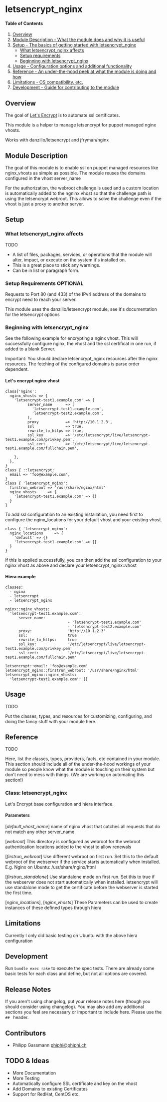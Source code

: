 # letsencrypt_nginx

#### Table of Contents

1. [Overview](#overview)
2. [Module Description - What the module does and why it is useful](#module-description)
3. [Setup - The basics of getting started with letsencrypt_nginx](#setup)
    * [What letsencrypt_nginx affects](#what-letsencrypt_nginx-affects)
    * [Setup requirements](#setup-requirements)
    * [Beginning with letsencrypt_nginx](#beginning-with-letsencrypt_nginx)
4. [Usage - Configuration options and additional functionality](#usage)
5. [Reference - An under-the-hood peek at what the module is doing and how](#reference)
5. [Limitations - OS compatibility, etc.](#limitations)
6. [Development - Guide for contributing to the module](#development)

## Overview

The goal of [Let's Encrypt](https://letsencrypt.org) is to automate ssl certificates.

This module is a helper to manage letsencrypt for puppet managed nginx vhosts.

Works with danzilio/letsencrypt and jfryman/nginx

## Module Description

The goal of this module is to enable ssl on puppet managed resources like nginx_vhosts as
simple as possible. The module reuses the domains configured in the vhost server_name

For the authorization, the webroot challenge is used and a custom location is
automatically added to the ngninx vhost so that the challenge path is using
the letsencrypt webroot.
This allows to solve the challenge even if the vhost is just a proxy to another server.

## Setup

### What letsencrypt_nginx affects

TODO

* A list of files, packages, services, or operations that the module will alter,
  impact, or execute on the system it's installed on.
* This is a great place to stick any warnings.
* Can be in list or paragraph form.

### Setup Requirements **OPTIONAL**

Requests to Port 80 (and 433) of the IPv4 address of the domains to encrypt need to reach your server.

This module uses the danzilio/letsencrypt module, see it's documentation for the letsencrypt options

### Beginning with letsencrypt_nginx

See the following example for encrypting a nginx vhost.
This will successfully configure nginx, the vhost and the ssl certificat in one run, if added to a blank Server.

Important: You should declare letsencrypt_nginx resources after the nginx resources.
The fetching of the configured domains is parse order dependent.


#### Let's encrypt nginx vhost

    class{'nginx':
      nginx_vhosts => {
        'letsencrypt-test1.example.com' => {
              server_name      => [
                'letsencrypt-test1.example.com',
                'letsencrypt-test2.example.com',
              ],
              proxy            => 'http://10.1.2.3',
              ssl              => true,
              rewrite_to_https => true,
              ssl_key          => '/etc/letsencrypt/live/letsencrypt-test1.example.com/privkey.pem',
              ssl_cert         => '/etc/letsencrypt/live/letsencrypt-test1.example.com/fullchain.pem',

        },
      },
    }
    class { ::letsencrypt:
      email => 'foo@example.com',
    }
    class { 'letsencrypt_nginx':
      firstrun_webroot => '/usr/share/nginx/html'
      nginx_vhosts     => {
        'letsencrypt-test1.example.com' => {}
      }
    }

To add ssl configuration to an existing installation, you need first to configure the nginx_locations
for your default vhost and your existing vhost.

    class { 'letsencrypt_nginx':
      nginx_locations     => {
        'default' => {}
        'letsencrypt-test1.example.com' => {}
      }
    }

If this is applied successfully, you can then add the ssl configuration to your nginx vhost as above and declare your letsencrypt_nginx::vhost

#### Hiera example

    classes:
      - nginx
      - letsencrypt
      - letsencrypt_nginx

    nginx::nginx_vhosts:
      'letsencrypt-test1.example.com':
          server_name:
                                - 'letsencrypt-test1.example.com'
                                - 'letsencrypt-test2.example.com'
          proxy:                'http://10.1.2.3'
          ssl:                  true
          rewrite_to_https:     true
          ssl_key:              '/etc/letsencrypt/live/letsencrypt-test1.example.com/privkey.pem'
          ssl_cert:             '/etc/letsencrypt/live/letsencrypt-test1.example.com/fullchain.pem'

    letsencrypt::email: 'foo@example.com'
    letsencrypt_nginx::firstrun_webroot: '/usr/share/nginx/html'
    letsencrypt_nginx::nginx_vhosts:
      'letsencrypt-test1.example.com': {}


## Usage

TODO

Put the classes, types, and resources for customizing, configuring, and doing
the fancy stuff with your module here.

## Reference

TODO

Here, list the classes, types, providers, facts, etc contained in your module.
This section should include all of the under-the-hood workings of your module so
people know what the module is touching on their system but don't need to mess
with things. (We are working on automating this section!)

### Class: letsencrypt_nginx

Let's Encrypt base configuration and hiera interface.

#### Parameters

[*default_vhost_name*]
name of nginx vhost that catches all requests that do not match any other server_name

[*webroot*]
This directory is configured as webroot for the webroot authentication
locations added to the vhost to allow renewals

[*firstrun_webroot*]
Use different webroot on first run.
Set this to the default webroot of the webserver if the service
starts automatically when installed.
E.g. Nginx on Ubuntu: /usr/share/nginx/html

[*firstrun_standalone*]
Use standalone mode on first run.
Set this to true if the webserver does not start automatically when installed.
letsencrypt will use standalone mode to get the certificate
before the webserver is started the first time.

[*nginx_locations*], [*nginx_vhosts*]
These Parameters can be used to create instances of these defined types through hiera

## Limitations

Currently I only did basic testing on Ubuntu with the above hiera configuration

## Development

Run `bundle exec rake` to execute the spec tests. There are already some basic tests for each class and define, but not all options are covered.

## Release Notes

If you aren't using changelog, put your release notes here (though you should
consider using changelog). You may also add any additional sections you feel are
necessary or important to include here. Please use the `## ` header.

## Contributors

* Philipp Gassmann <phiphi@phiphi.ch>

## TODO & Ideas

* More Documentation
* More Testing
* Automatically configure SSL certificate and key on the vhost
* Add Domains to existing Certificates
* Support for RedHat, CentOS etc.
